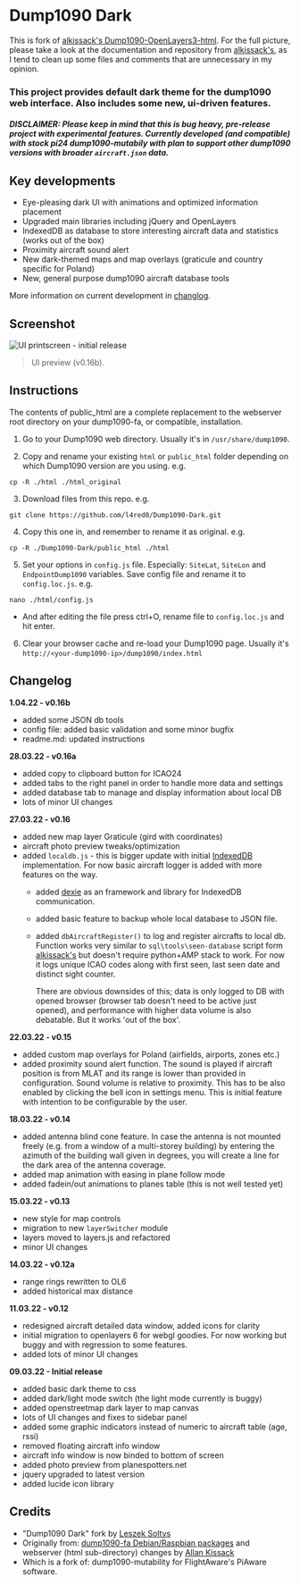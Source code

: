 # Dump1090 Dark

This is fork of [alkissack's Dump1090-OpenLayers3-html](https://github.com/alkissack/Dump1090-OpenLayers3-html). For the full picture, please take a look at the documentation and repository from [alkissack's](https://github.com/alkissack/Dump1090-OpenLayers3-html), as I tend to clean up some files and comments that are unnecessary in my opinion.

### This project provides default dark theme for the dump1090 web interface. Also includes some new, ui-driven features.
##### DISCLAIMER: Please keep in mind that this is bug heavy, pre-release project with experimental features. Currently developed (and compatible) with stock pi24 dump1090-mutabily with plan to support other dump1090 versions with broader `aircraft.json` data.

## Key developments
- Eye-pleasing dark UI with animations and optimized information placement
- Upgraded main libraries including jQuery and OpenLayers
- IndexedDB as database to store interesting aircraft data and statistics (works out of the box)
- Proximity aircraft sound alert
- New dark-themed maps and map overlays (graticule and country specific for Poland)
- New, general purpose dump1090 aircraft database tools

More information on current development in [changlog](#changelog).

## Screenshot
![UI printscreen - initial release](https://github.com/l4red0/Dump1090-Dark-UI/blob/master/screen.webp?raw=true)
> UI preview (v0.16b).

## Instructions
The contents of public_html are a complete replacement to the webserver root directory on your dump1090-fa, or compatible, installation.

1. Go to your Dump1090 web directory. Usually it's in `/usr/share/dump1090`.

2. Copy and rename your existing `html` or `public_html` folder depending on which Dump1090 version are you using. e.g.
```
cp -R ./html ./html_original
```
3. Download files from this repo. e.g.
```
git clone https://github.com/l4red0/Dump1090-Dark.git
```
4. Copy this one in, and remember to rename it as original. e.g.
```
cp -R ./Dump1090-Dark/public_html ./html
```
5. Set your options in `config.js` file. Especially: `SiteLat`, `SiteLon` and `EndpointDump1090` variables. Save config file and rename it to `config.loc.js`. e.g.
```
nano ./html/config.js
```
   - And after editing the file press ctrl+O, rename file to `config.loc.js` and hit enter.

6. Clear your browser cache and re-load your Dump1090 page. Usually it's `http://<your-dump1090-ip>/dump1090/index.html`

## Changelog
**1.04.22 - v0.16b**
- added some JSON db tools
- config file: added basic validation and some minor bugfix
- readme.md: updated instructions

**28.03.22 - v0.16a**
- added copy to clipboard button for ICAO24
- added tabs to the right panel in order to handle more data and settings
- added database tab to manage and display information about local DB
- lots of minor UI changes

**27.03.22 - v0.16**
- added new map layer Graticule (gird with coordinates)
- aircraft photo preview tweaks/optimization
- added `localdb.js` - this is bigger update with initial [IndexedDB](https://developer.mozilla.org/en-US/docs/Web/API/IndexedDB_API) implementation. For now basic aircraft logger is added with more features on the way.
  - added [dexie](https://github.com/dexie/Dexie.js) as an framework and library for IndexedDB communication.
  - added basic feature to backup whole local database to JSON file.
  - added `dbAircraftRegister()` to log and register aircrafts to local db. Function works very similar to `sql\tools\seen-database` script form [alkissack's](https://github.com/alkissack/Dump1090-OpenLayers3-html) but doesn't require python+AMP stack to work. For now it logs unique ICAO codes along with first seen, last seen date and distinct sight counter.

	There are obvious downsides of this; data is only logged to DB with opened browser (browser tab doesn't need to be active just opened), and performance with higher data volume is also debatable. But it works 'out of the box'.

**22.03.22 - v0.15**
- added custom map overlays for Poland (airfields, airports, zones etc.)
- added proximity sound alert function. The sound is played if aircraft position is from MLAT and its range is lower than provided in configuration. Sound volume is relative to proximity. This has to be also enabled by clicking the bell icon in settings menu. This is initial feature with intention to be configurable by the user.

**18.03.22 - v0.14**
- added antenna blind cone feature. In case the antenna is not mounted freely (e.g. from a window of a multi-storey building) by entering the azimuth of the building wall given in degrees, you will create a line for the dark area of the antenna coverage.
- added map animation with easing in plane follow mode
- added fadein/out animations to planes table (this is not well tested yet)

**15.03.22 - v0.13**
- new style for map controls
- migration to new `layerSwitcher` module
- layers moved to layers.js and refactored
- minor UI changes

**14.03.22 - v0.12a**
- range rings rewritten to OL6
- added historical max distance

**11.03.22 - v0.12**
- redesigned aircraft detailed data window, added icons for clarity
- initial migration to openlayers 6 for webgl goodies. For now working but buggy and with regression to some features.
- added lots of minor UI changes

**09.03.22 - Initial release**
- added basic dark theme to css
- added dark/light mode switch (the light mode currently is buggy)
- added openstreetmap dark layer to map canvas
- lots of UI changes and fixes to sidebar panel
- added some graphic indicators instead of numeric to aircraft table (age, rssi)
- removed floating aircraft info window
- aircraft info window is now binded to bottom of screen
- added photo preview from planespotters.net
- jquery upgraded to latest version
- added lucide icon library

## Credits
- "Dump1090 Dark" fork by [Leszek Soltys](https://github.com/l4red0)
- Originally from: [dump1090-fa Debian/Raspbian packages](https://github.com/flightaware/dump1090) and webserver (html sub-directory) changes by [Allan Kissack](https://github.com/alkissack)
- Which is a fork of: dump1090-mutability for FlightAware's PiAware software.
